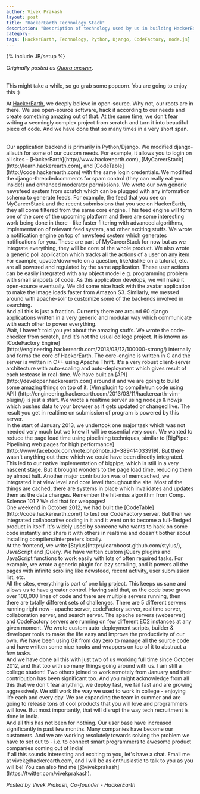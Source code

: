 ```yaml
---
author: Vivek Prakash
layout: post
title: "HackerEarth Technology Stack"
description: "Description of technology used by us in building HackerEarth."
category: 
tags: [HackerEarth, Technology, Python, Django, CodeFactory, node.js]
---
```

{% include JB/setup %}

*Originally posted as [Quora answer](http://www.quora.com/HackerEarth/What-technology-does-X-use-What-is-Hackerearth-technology-stack/answer/Vivek-Prakash-2)*.

<br>
This might take a while, so go grab some popcorn. You are going to enjoy this :)

At [HackerEarth](http://www.hackerearth.com), we deeply believe in open-source.
Why not, our roots are in
there. We use open-source software, hack it according to our needs and create
something amazing out of that. At the same time, we don't fear writing a
seemingly complex project from scratch and turn it into beautiful piece of
code. And we have done that so many times in a very short span.

<br>
Our application backend is primarily in Python/Django. We modified
django-allauth for some of our custom needs. For example, it allows you to
login on all sites -  [HackerEarth](http://www.hackerearth.com),
[MyCareerStack](http://learn.hackerearth.com), and
[CodeTable](http://code.hackerearth.com) with the same
login credentials. We modified the django-threadedcomments for spam control
(they can really eat you inside!) and enhanced moderator permissions. We wrote
our own generic newsfeed system from scratch which can be plugged with any
information schema to generate feeds. For example, the feed that you see on
MyCareerStack and the recent submissions that you see on HackerEarth, they all
come filtered from the same core engine. This feed engine will form one of the
core of the upcoming platform and there are some interesting work being done in
there - like faster filtering with advanced algorithms, implementation of
relevant feed system, and other exciting stuffs. We wrote a notification engine
on top of newsfeed system which generates notifications for you. These are part
of MyCareerStack for now but as we integrate everything, they will be core of
the whole product. We also wrote a generic poll application which tracks all
the actions of a user on any item. For example, upvote/downvote on a question,
like/dislike on a tutorial, etc. are all powered and regulated by the same
application. These user actions can be easily integrated with any object
model e.g. programming problem with small snippets of code. As this
application develops, we will make it open-source eventually. We did some
nice hack with the avatar application to make the image loads faster from
Amazon S3. Similarly, we messed around with apache-solr to customize some
of the backends involved in searching.

<br>
And all this is just a fraction. Currently there are around 60 django
applications written in a very generic and modular way which communicate
with each other to power everything.

<br>
Wait, I haven't told you yet about the amazing stuffs. We wrote the
code-checker from scratch, and it's not the usual college project. It is
known as [CodeFactory Engine] (http://engineering.hackerearth.com/2013/03/12/100000-strong/)
internally and forms the core of HackerEarth.
The core-engine is written in C and the server is written in C++ using
Apache Thrift. It's a very robust client-server architecture with
auto-scaling and auto-deployment which gives result of each testcase in
real-time. We have built an [API](http://developer.hackerearth.com) around it
and we are going to build some
amazing things on top of it. [Vim plugin to compile/run code using API] (http://engineering.hackerearth.com/2013/03/11/hackerearth-vim-plugin/) is
just a start. We wrote a realtime server using node.js & nowjs which pushes
data to your browser as it gets updated or changed live. The result you get
in realtime on submission of program is powered by this server.

<br>
In the start of January 2013, we undertook one major task which was not
needed very much but we knew it will be essential very soon. We wanted to
reduce the page load time using pipelining techniques, similar to
[BigPipe: Pipelining web pages for high performance](http://www.facebook.com/note.php?note_id=389414033919).
But there wasn't anything out
there which we could have been directly integrated. This led to our native
implementation of bigpipe, which is still in a very nascent stage. But it
brought wonders to the page load time, reducing them by almost half.
Another major contribution was of memcached, we integrated it at view level
and core level throughout the site. Most of the things are cached, there
are systems in place which invalidates and updates them as the data
changes. Remember the hit-miss algorithm from Comp. Science 101 ? We did
that for webpages!

<br>
One weekend in October 2012, we had built the
[CodeTable](http://code.hackerearth.com/) to test our
CodeFactory server. But then we integrated collaborative coding in it and
it went on to become a full-fledged product in itself. It's widely used by
someone who wants to hack on some code instantly and share it with others
in realtime and doesn't bother about installing compilers/interpreters
locally.

<br>
At the frontend, we write [Stylus](http://learnboost.github.com/stylus/),
JavaScript and jQuery. We have written
custom jQuery plugins and JavaScript functions to work easily with lots of
often required tasks. For example, we wrote a generic plugin for lazy
scrolling, and it powers all the pages with infinite scrolling like
newsfeed, recent activity, user submission list, etc.   

<br>
All the sites, everything is part of one big project. This keeps us sane
and allows us to have greater control. Having said that, as the code base
grows over 100,000 lines of code and there are multiple servers running,
then there are totally different sets of challenges. There are 5 different
servers running right now - apache server, codeFactory server, realtime
server, collaboration server, and search server. The apache servers
(webserver) and CodeFactory servers are running on few different EC2
instances at any given moment. We wrote custom auto-deployment scripts,
builder & developer tools to make the life easy and improve the
productivity of our own. We have been using Git from day zero to manage all
the source code and have written some nice hooks and wrappers on top of it
to abstract a few tasks.

<br>
And we have done all this with just two of us working full time since
October 2012, and that too with so many things going around with us. I am
still a college student! Two others joined to work remotely from January
and their contribution has been significant too. And you might acknowledge
from all this that we don't fear anything, we deploy fast, we fail fast and
are growing aggressively. We still work the way we used to work in college
- enjoying life each and every day. We are expanding the team in summer and
are going to release tons of cool products that you will love and
programmers will love. But most importantly, that will disrupt the way tech
recruitment is done in India.

<br>
And all this has not been for nothing. Our user base have increased
significantly in past few months. Many companies have become our customers.
And we are working resolutely towards solving the problem we have to set
out to - i.e. to connect smart programmers to awesome product companies
coming out of India!

<br>
If all this sounds interesting and exciting to you, let's have a chat.
Email me at vivek@hackerearth.com, and I will be as enthusiastic to talk to
you as you will be! You can also find me
[@vivekprakash](https://twitter.com/vivekprakash).

*Posted by Vivek Prakash, Co-founder - HackerEarth*

